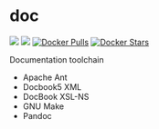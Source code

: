 # doc

![](https://github.com/bcdevices/docker-doc/workflows/Docker%20Image%20CI/badge.svg)
![](https://github.com/bcdevices/docker-doc/workflows/hadolint%20action/badge.svg)
[![Docker Pulls](https://img.shields.io/docker/pulls/bcdevices/doc.svg)](https://hub.docker.com/r/bcdevices/doc/)
[![Docker Stars](https://img.shields.io/docker/stars/bcdevices/doc.svg)](https://hub.docker.com/r/bcdevices/doc/)

Documentation toolchain

- Apache Ant
- Docbook5 XML 
- DocBook XSL-NS
- GNU Make
- Pandoc
